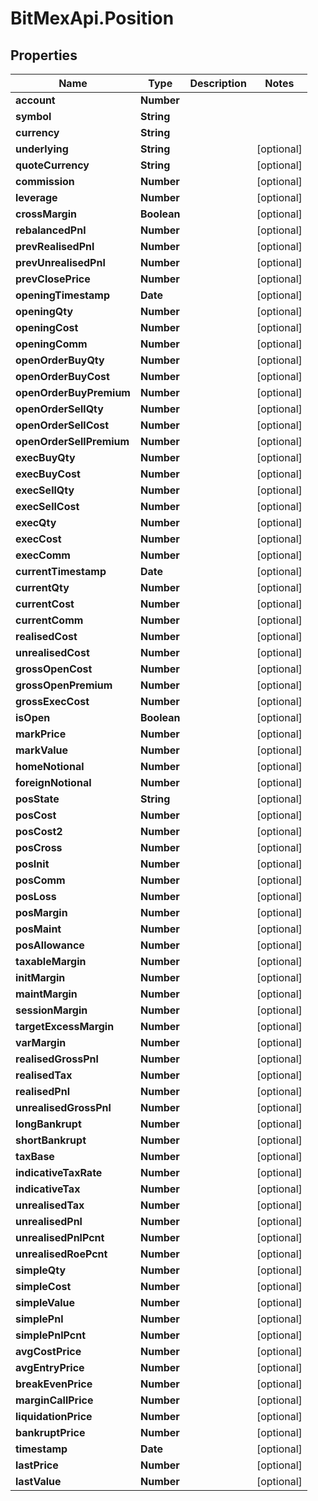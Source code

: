 # BitMexApi.Position

## Properties
Name | Type | Description | Notes
------------ | ------------- | ------------- | -------------
**account** | **Number** |  | 
**symbol** | **String** |  | 
**currency** | **String** |  | 
**underlying** | **String** |  | [optional] 
**quoteCurrency** | **String** |  | [optional] 
**commission** | **Number** |  | [optional] 
**leverage** | **Number** |  | [optional] 
**crossMargin** | **Boolean** |  | [optional] 
**rebalancedPnl** | **Number** |  | [optional] 
**prevRealisedPnl** | **Number** |  | [optional] 
**prevUnrealisedPnl** | **Number** |  | [optional] 
**prevClosePrice** | **Number** |  | [optional] 
**openingTimestamp** | **Date** |  | [optional] 
**openingQty** | **Number** |  | [optional] 
**openingCost** | **Number** |  | [optional] 
**openingComm** | **Number** |  | [optional] 
**openOrderBuyQty** | **Number** |  | [optional] 
**openOrderBuyCost** | **Number** |  | [optional] 
**openOrderBuyPremium** | **Number** |  | [optional] 
**openOrderSellQty** | **Number** |  | [optional] 
**openOrderSellCost** | **Number** |  | [optional] 
**openOrderSellPremium** | **Number** |  | [optional] 
**execBuyQty** | **Number** |  | [optional] 
**execBuyCost** | **Number** |  | [optional] 
**execSellQty** | **Number** |  | [optional] 
**execSellCost** | **Number** |  | [optional] 
**execQty** | **Number** |  | [optional] 
**execCost** | **Number** |  | [optional] 
**execComm** | **Number** |  | [optional] 
**currentTimestamp** | **Date** |  | [optional] 
**currentQty** | **Number** |  | [optional] 
**currentCost** | **Number** |  | [optional] 
**currentComm** | **Number** |  | [optional] 
**realisedCost** | **Number** |  | [optional] 
**unrealisedCost** | **Number** |  | [optional] 
**grossOpenCost** | **Number** |  | [optional] 
**grossOpenPremium** | **Number** |  | [optional] 
**grossExecCost** | **Number** |  | [optional] 
**isOpen** | **Boolean** |  | [optional] 
**markPrice** | **Number** |  | [optional] 
**markValue** | **Number** |  | [optional] 
**homeNotional** | **Number** |  | [optional] 
**foreignNotional** | **Number** |  | [optional] 
**posState** | **String** |  | [optional] 
**posCost** | **Number** |  | [optional] 
**posCost2** | **Number** |  | [optional] 
**posCross** | **Number** |  | [optional] 
**posInit** | **Number** |  | [optional] 
**posComm** | **Number** |  | [optional] 
**posLoss** | **Number** |  | [optional] 
**posMargin** | **Number** |  | [optional] 
**posMaint** | **Number** |  | [optional] 
**posAllowance** | **Number** |  | [optional] 
**taxableMargin** | **Number** |  | [optional] 
**initMargin** | **Number** |  | [optional] 
**maintMargin** | **Number** |  | [optional] 
**sessionMargin** | **Number** |  | [optional] 
**targetExcessMargin** | **Number** |  | [optional] 
**varMargin** | **Number** |  | [optional] 
**realisedGrossPnl** | **Number** |  | [optional] 
**realisedTax** | **Number** |  | [optional] 
**realisedPnl** | **Number** |  | [optional] 
**unrealisedGrossPnl** | **Number** |  | [optional] 
**longBankrupt** | **Number** |  | [optional] 
**shortBankrupt** | **Number** |  | [optional] 
**taxBase** | **Number** |  | [optional] 
**indicativeTaxRate** | **Number** |  | [optional] 
**indicativeTax** | **Number** |  | [optional] 
**unrealisedTax** | **Number** |  | [optional] 
**unrealisedPnl** | **Number** |  | [optional] 
**unrealisedPnlPcnt** | **Number** |  | [optional] 
**unrealisedRoePcnt** | **Number** |  | [optional] 
**simpleQty** | **Number** |  | [optional] 
**simpleCost** | **Number** |  | [optional] 
**simpleValue** | **Number** |  | [optional] 
**simplePnl** | **Number** |  | [optional] 
**simplePnlPcnt** | **Number** |  | [optional] 
**avgCostPrice** | **Number** |  | [optional] 
**avgEntryPrice** | **Number** |  | [optional] 
**breakEvenPrice** | **Number** |  | [optional] 
**marginCallPrice** | **Number** |  | [optional] 
**liquidationPrice** | **Number** |  | [optional] 
**bankruptPrice** | **Number** |  | [optional] 
**timestamp** | **Date** |  | [optional] 
**lastPrice** | **Number** |  | [optional] 
**lastValue** | **Number** |  | [optional] 


